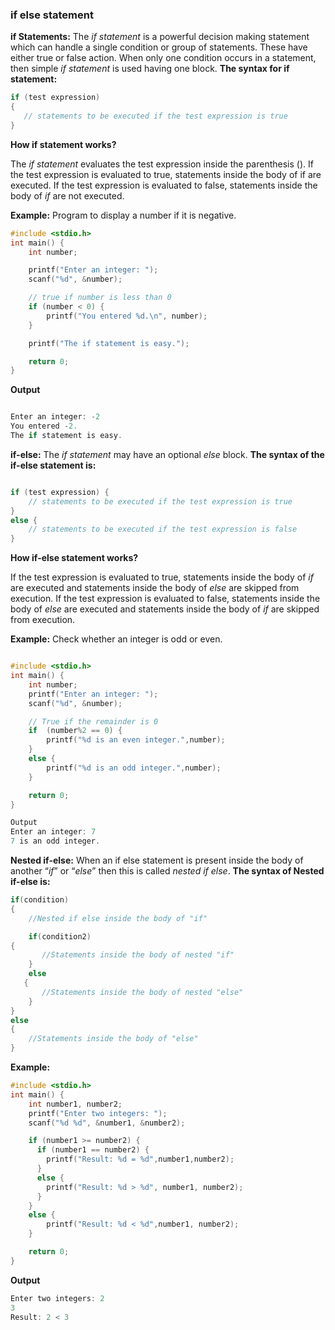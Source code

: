 ### if else statement

**if Statements:** The *if statement* is a powerful decision making statement which can handle a single condition or group of statements. These have either true or false action.
When only one condition occurs in a statement, then simple *if statement* is used having one block.
**The syntax for if statement:**

```c 
if (test expression) 
{
   // statements to be executed if the test expression is true
}
```
**How if statement works?**

The *if statement* evaluates the test expression inside the parenthesis ().
If the test expression is evaluated to true, statements inside the body of if are executed. If the test expression is evaluated to false, statements inside the body of *if* are not executed.

**Example:** Program to display a number if it is negative.

```c
#include <stdio.h>
int main() {
    int number;

    printf("Enter an integer: ");
    scanf("%d", &number);

    // true if number is less than 0
    if (number < 0) {
        printf("You entered %d.\n", number);
    }

    printf("The if statement is easy.");

    return 0;
}
```
**Output** 
```c

Enter an integer: -2
You entered -2.
The if statement is easy.
```
**if-else:**
The *if statement* may have an optional *else* block. **The syntax of the if-else statement is:**
```c

if (test expression) {
    // statements to be executed if the test expression is true
}
else {
    // statements to be executed if the test expression is false
}
```
**How if-else statement works?**

If the test expression is evaluated to true, statements inside the body of *if* are executed and statements inside the body of *else* are skipped from execution.
If the test expression is evaluated to false, statements inside the body of *else* are executed and statements inside the body of *if* are skipped from execution.

**Example:** Check whether an integer is odd or even.
```c

#include <stdio.h>
int main() {
    int number;
    printf("Enter an integer: ");
    scanf("%d", &number);

    // True if the remainder is 0
    if  (number%2 == 0) {
        printf("%d is an even integer.",number);
    }
    else {
        printf("%d is an odd integer.",number);
    }

    return 0;
}
```
```c
Output
Enter an integer: 7
7 is an odd integer.
````
**Nested if-else:**
When an if else statement is present inside the body of another “*if*” or “*else*” then this is called *nested if else*.
**The syntax of Nested if-else is:**
```c
if(condition) 
{
    //Nested if else inside the body of "if"

    if(condition2) 
{
       //Statements inside the body of nested "if"
    }
    else 
   {
       //Statements inside the body of nested "else"
    }
}
else 
{
    //Statements inside the body of "else"
}
```
**Example:**
```c
#include <stdio.h>
int main() {
    int number1, number2;
    printf("Enter two integers: ");
    scanf("%d %d", &number1, &number2);

    if (number1 >= number2) {
      if (number1 == number2) {
        printf("Result: %d = %d",number1,number2);
      }
      else {
        printf("Result: %d > %d", number1, number2);
      }
    }
    else {
        printf("Result: %d < %d",number1, number2);
    }

    return 0;
}
```

**Output**
```c
Enter two integers: 2
3
Result: 2 < 3
```










